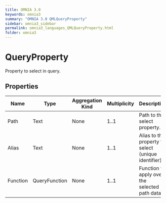 ```yaml
---
title: OMNIA 3.0
keywords: omnia3
summary: "OMNIA 3.0 QMLQueryProperty"
sidebar: omnia3_sidebar
permalink: omnia3_languages_QMLQueryProperty.html
folder: omnia3
---
```


# QueryProperty
Property to select in query.
## Properties

| Name | Type | Aggregation Kind | Multiplicity | Description |
| --------- | --------- | --------- | --------- | --------- |
| Path | Text | None | 1..1 | Path to the select property. |
| Alias | Text | None | 1..1 | Alias to the property to select (unique identifier). |
| Function | QueryFunction | None | 1..1 | Function to apply over the selected path data. |


